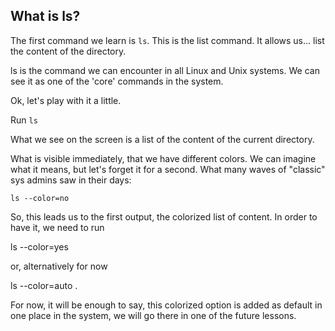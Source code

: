 ## What is ls?
The first command we learn is `ls`. This is the list command. It allows us... list the content of the directory.

ls is the command we can encounter in all Linux and Unix systems. We can see it as one of the 'core' commands in the system.

Ok, let's play with it a little.

Run `ls`

What we see on the screen is a list of the content of the current directory.

What is visible immediately, that we have different colors. We can imagine what it means, but let's forget it for a second. What many waves of "classic" sys admins saw in their days:

`ls --color=no`

So, this leads us to the first output, the colorized list of content. In order to have it, we need to run

ls --color=yes

or, alternatively for now

ls --color=auto .

For now, it will be enough to say, this colorized option is added as default in one place in the system, we will go there in one of the future lessons.
